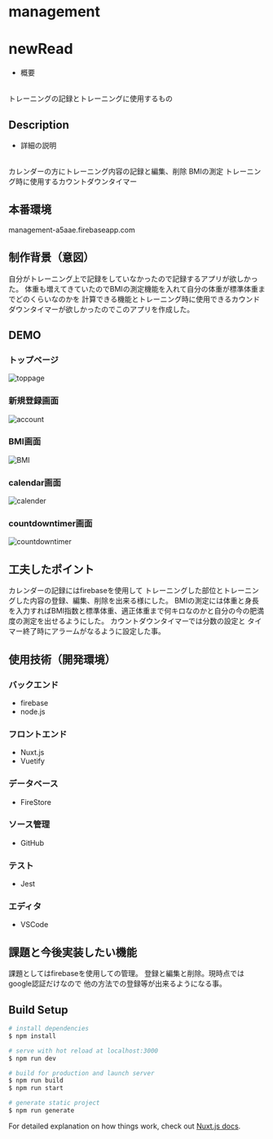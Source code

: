 
# management

# newRead 
- 概要
<br>
トレーニングの記録とトレーニングに使用するもの

## Description
- 詳細の説明
<br>
カレンダーの方にトレーニング内容の記録と編集、削除
BMIの測定
トレーニング時に使用するカウントダウンタイマー

## 本番環境
management-a5aae.firebaseapp.com


## 制作背景（意図）
自分がトレーニング上で記録をしていなかったので記録するアプリが欲しかった。
体重も増えてきていたのでBMIの測定機能を入れて自分の体重が標準体重までどのくらいなのかを
計算できる機能とトレーニング時に使用できるカウンドダウンタイマーが欲しかったのでこのアプリを作成した。

## DEMO
### トップページ
![toppage](assets/images/toppage.jpg)

### 新規登録画面
![account](assets/images/account.png)

### BMI画面
![BMI](assets/images/bmi.png)

### calendar画面
![calender](assets/images/calendar.png)

### countdowntimer画面
![countdowntimer](assets/images/countdowntimer.png)

## 工夫したポイント
カレンダーの記録にはfirebaseを使用して
トレーニングした部位とトレーニングした内容の登録、編集、削除を出来る様にした。
BMIの測定には体重と身長を入力すればBMI指数と標準体重、適正体重まで何キロなのかと自分の今の肥満度の測定を出せるようにした。
カウントダウンタイマーでは分数の設定と
タイマー終了時にアラームがなるように設定した事。

## 使用技術（開発環境）

### バックエンド
- firebase
- node.js

### フロントエンド
- Nuxt.js
- Vuetify

### データベース
- FireStore

### ソース管理
- GitHub

### テスト
- Jest

### エディタ
- VSCode

## 課題と今後実装したい機能
課題としてはfirebaseを使用しての管理。
登録と編集と削除。現時点ではgoogle認証だけなので
他の方法での登録等が出来るようになる事。

## Build Setup

```bash
# install dependencies
$ npm install

# serve with hot reload at localhost:3000
$ npm run dev

# build for production and launch server
$ npm run build
$ npm run start

# generate static project
$ npm run generate
```

For detailed explanation on how things work, check out [Nuxt.js docs](https://nuxtjs.org).
